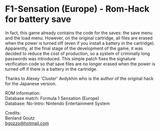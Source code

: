 # F1-Sensation (Europe) - Rom-Hack for battery save

In fact, this game already contains the code for the saves: the save menu and the load menu. However, on the original cartridge, all files are erased when the power is turned off (even if you install a battery in the cartridge). Apparently, at the final stage of the development of the game, it was decided to reduce the cost of production, so a system of criminally long passwords was introduced. This simple patch fixes the signature verification code so that save files are no longer erased when the power is turned off if there is a battery in the cartridge.

Thanks to Alexey 'Cluster' Avdykhin who is the author of the original hack for the Japanese version.


ROM information:  
Database match: Formula 1 Sensation (Europe)  
Database: No-Intro: Nintendo Entertainment System  

Credits:  
Benland Goutz  
bgozzo@hotmail.com
